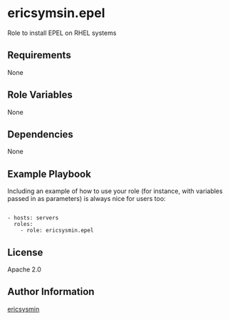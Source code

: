 # ericsymsin.epel

Role to install EPEL on RHEL systems

## Requirements

None

## Role Variables

None

## Dependencies

None

## Example Playbook


Including an example of how to use your role (for instance, with variables
passed in as parameters) is always nice for users too:

```

- hosts: servers
  roles:
    - role: ericsysmin.epel
```

## License

Apache 2.0

## Author Information

[ericsysmin](https://ericsysmin.com)
